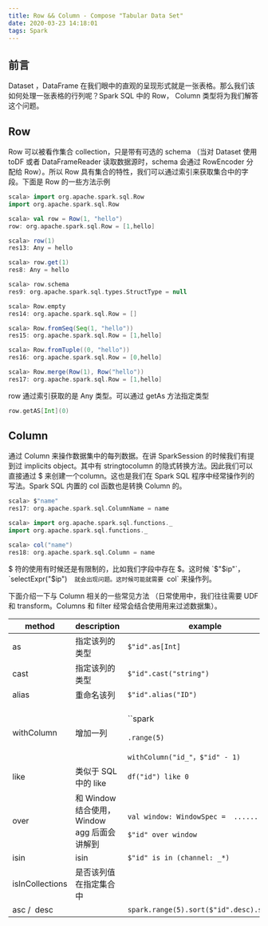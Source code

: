 ```yaml
---
title: Row && Column - Compose "Tabular Data Set"
date: 2020-03-23 14:18:01
tags: Spark
---
```

## 前言
Dataset ，DataFrame 在我们眼中的直观的呈现形式就是一张表格。那么我们该如何处理一张表格的行列呢？Spark SQL 中的 Row， Column 类型将为我们解答这个问题。
<!--more-->

## Row
Row 可以被看作集合 collection，只是带有可选的 schema （当对 Dataset 使用 toDF 或者 DataFrameReader 读取数据源时，schema 会通过 RowEncoder 分配给 Row）。所以 Row 具有集合的特性，我们可以通过索引来获取集合中的字段。下面是 Row 的一些方法示例

```scala
scala> import org.apache.spark.sql.Row
import org.apache.spark.sql.Row

scala> val row = Row(1, "hello")
row: org.apache.spark.sql.Row = [1,hello]

scala> row(1)
res13: Any = hello

scala> row.get(1)
res8: Any = hello

scala> row.schema
res9: org.apache.spark.sql.types.StructType = null

scala> Row.empty
res14: org.apache.spark.sql.Row = []

scala> Row.fromSeq(Seq(1, "hello"))
res15: org.apache.spark.sql.Row = [1,hello]

scala> Row.fromTuple((0, "hello"))
res16: org.apache.spark.sql.Row = [0,hello]

scala> Row.merge(Row(1), Row("hello"))
res17: org.apache.spark.sql.Row = [1,hello]
```
row 通过索引获取的是 Any 类型。可以通过 getAs 方法指定类型
```scala
row.getAS[Int](0)
```
## Column
通过 Column 来操作数据集中的每列数据。在讲 SparkSession 的时候我们有提到过 implicits object。其中有 stringtocolumn 的隐式转换方法。因此我们可以直接通过 $ 来创建一个column。这也是我们在 Spark SQL 程序中经常操作列的写法。Spark SQL 内置的 col 函数也是转换 Column 的。
```scala
scala> $"name"
res17: org.apache.spark.sql.ColumnName = name

scala> import org.apache.spark.sql.functions._
import org.apache.spark.sql.functions._

scala> col("name")
res18: org.apache.spark.sql.Column = name
```
$ 符的使用有时候还是有限制的，比如我们字段中存在 $。这时候 `$"$ip"`，`selectExpr("$ip")`  就会出现问题。这时候可能就需要 `col` 来操作列。

下面介绍一下与 Column 相关的一些常见方法 （日常使用中，我们往往需要 UDF 和 transform。Columns 和 filter 经常会结合使用用来过滤数据集）。

|method	|description	|example|
|-------|---------------|-------|
|as	|指定该列的类型	|`$"id".as[Int]`|
|cast	|指定该列的类型|	`$"id".cast("string")`|
|alias	|重命名该列	|`$"id".alias("ID")`|
|withColumn	|增加一列	|<br>``spark</br><br>`.range(5)`</br><br>`withColumn("id_"，$"id" - 1)`</br>|
|like	|类似于 SQL 中的 like|	`df("id") like 0`|
|over	|和 Window 结合使用，Window agg 后面会讲解到	| <br>`val window: WindowSpec =  ......`</br> <br>`$"id" over window`</br> |
|isin	|isin	|`$"id" is in (channel: _*)`|
|isInCollections	|是否该列值在指定集合中	|
|asc /  desc	| |`spark.range(5).sort($"id".desc).show()`|
